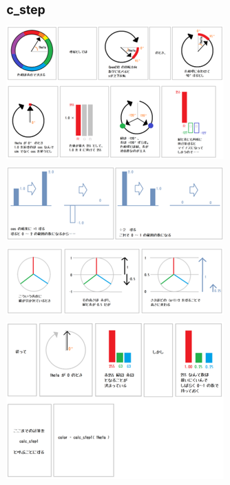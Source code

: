 # c_step

![20210324color13.png](./img/20210324color13.png)  

![20210324color14.png](./img/20210324color14.png)  

![20210324color15.png](./img/20210324color15.png)  

![20210324color16.png](./img/20210324color16.png)  
